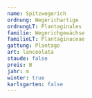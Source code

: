 ```yaml
---
name: Spitzwegerich
ordnung: Wegerichartige
ordnungLT: Plantaginales
familie: Wegerichgewächse
familieLT: Plantaginaceae
gattung: Plantago
art: lanceolata
staude: false
preis: B
jahr: m
winter: true
karlsgarten: false
---
```

